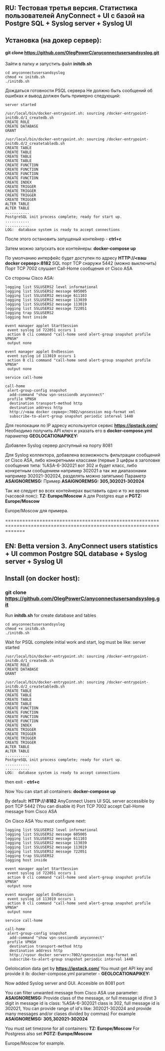 ## RU: Тестовая третья версия. Статистика пользователей AnyConnect + UI с базой на Postgre SQL + Syslog server + Syslog UI

## Установка (на докер сервер):
#### git clone https://github.com/OlegPowerC/anyconnectusersandsyslog.git
Зайти в папку и запустить файл **initdb.sh**

    cd anyconnectusersandsyslog
    chmod +x initdb.sh
    ./initdb.sh

Дождаться готовности PSQL сервера
Не должно быть сообщений об ошибках и вывод должен быть примерно следующий:

    server started

    /usr/local/bin/docker-entrypoint.sh: sourcing /docker-entrypoint-initdb.d/1_createdb.sh
    CREATE ROLE
    CREATE DATABASE
    GRANT

    /usr/local/bin/docker-entrypoint.sh: sourcing /docker-entrypoint-initdb.d/2_createtabledb.sh
    CREATE TABLE
    CREATE TABLE
    CREATE TABLE
    CREATE TABLE
    CREATE FUNCTION
    CREATE FUNCTION
    CREATE FUNCTION
    CREATE FUNCTION
    CREATE INDEX
    CREATE TRIGGER
    CREATE TRIGGER
    CREATE TRIGGER
    CREATE TRIGGER
    ALTER TABLE
    ALTER TABLE
    ...........
    PostgreSQL init process complete; ready for start up.
    ...........
    ...........
    LOG:  database system is ready to accept connections

После этого остановить запущеный контейнер - **ctrl+c**

Затем можно запускать все контейнеры: **docker-compose up**

По умолчанию интерфейс будет доступен по адресу **HTTP://<ваш docker сервер>:8182**
SQL порт TCP снаружи 5442 (можно выключить) Порт TCP 7002 слушает Call-Home сообщения от Cisco ASA

Со стороны Cisco ASA:

    logging list SSLUSERS2 level informational
    logging list SSLUSERS2 message 605005
    logging list SSLUSERS2 message 611103
    logging list SSLUSERS2 message 113039
    logging list SSLUSERS2 message 113019
    logging list SSLUSERS2 message 722051
    logging trap SSLUSERS2
    logging host inside

    event manager applet StartSession
     event syslog id 722051 occurs 1
     action 0 cli command "call-home send alert-group snapshot profile VPNSH"
     output none
    
    event manager applet EndSession
     event syslog id 113019 occurs 1
     action 0 cli command "call-home send alert-group snapshot profile VPNSH"
     output none

    service call-home

    call-home
     alert-group-config snapshot
      add-command "show vpn-sessiondb anyconnect"
     profile VPNSH
      destination transport-method http
      destination address http
      http://<ваш docker сервер>:7002/vpnsession msg-format xml
      subscribe-to-alert-group snapshot periodic interval 1440

Для геолокации по IP адресу используется сервис **https://ipstack.com/**
Необходимо получить API ключ и указать его в **docker-compose.yml**
параметер **GEOLOCATIONAPIKEY:**

Добавлен Syslog сервер доступный на порту 8081

Для Syslog коллектора, добавлена возможность фильтрации сообщений от Cisco ASA, либо конкретными классами (первые 3 цифры в заголовке сообщения типа: %ASA-6-302021 вот 302 и будет класс, 
либо конкретным сообщением например 302021 а так же диапазонами например 302021-302024, разделять можно запятыми)
Параметр **ASAIGNOREMSG:**
Пример **ASAIGNOREMSG: 305,302021-302024**

Так же следует во всех контейнерах выставить одно и то же время (часовой пояс):
**TZ: Europe/Moscow**
А для Postgres еще и
**PGTZ: Europe/Moscow**

Europe/Moscow для примера.

===================================================================================================================
## EN: Betta version 3. AnyConnect users statistics + UI common Postgre SQL database + Syslog server + Syslog UI

## Install (on docker host): 
### git clone https://github.com/OlegPowerC/anyconnectusersandsyslog.git

Run **initdb.sh** for create database and tables

    cd anyconnectusersandsyslog
    chmod +x initdb.sh
    ./initdb.sh

Wait for PSQL complete initial work and start, 
log must be like:
server started

    /usr/local/bin/docker-entrypoint.sh: sourcing /docker-entrypoint-initdb.d/1_createdb.sh
    CREATE ROLE
    CREATE DATABASE
    GRANT

    /usr/local/bin/docker-entrypoint.sh: sourcing /docker-entrypoint-initdb.d/2_createtabledb.sh
    CREATE TABLE
    CREATE TABLE
    CREATE TABLE
    CREATE TABLE
    CREATE FUNCTION
    CREATE FUNCTION
    CREATE FUNCTION
    CREATE FUNCTION
    CREATE INDEX
    CREATE TRIGGER
    CREATE TRIGGER
    CREATE TRIGGER
    CREATE TRIGGER
    ALTER TABLE
    ALTER TABLE
    ...........
    PostgreSQL init process complete; ready for start up.
    ...........
    ...........
    LOG:  database system is ready to accept connections

then exit - **ctrl+c**

Now You can start all containers: **docker-compose up**

By default: **HTTP://<Your docker host ip>:8182** AnyConnect Users UI SQL server accessible by port TCP 5442 (You can disable it) Port TCP 7002 accept Call-Home message from Cisco ASA

On Cisco ASA You must configure next:

    logging list SSLUSERS2 level informational
    logging list SSLUSERS2 message 605005
    logging list SSLUSERS2 message 611103
    logging list SSLUSERS2 message 113039
    logging list SSLUSERS2 message 113019
    logging list SSLUSERS2 message 722051
    logging trap SSLUSERS2
    logging host inside

    event manager applet StartSession
     event syslog id 722051 occurs 1
     action 0 cli command "call-home send alert-group snapshot profile VPNSH"
     output none
    
    event manager applet EndSession
     event syslog id 113019 occurs 1
     action 0 cli command "call-home send alert-group snapshot profile VPNSH"
     output none

    service call-home

    call-home
     alert-group-config snapshot
      add-command "show vpn-sessiondb anyconnect"
     profile VPNSH
      destination transport-method http
      destination address http
      http://<your docker server>:7002/vpnsession msg-format xml
      subscribe-to-alert-group snapshot periodic interval 1440

Gelolocation data get by **https://ipstack.com/**
You must get API key and provide it ib: docker-compose.yml
parameter - **GEOLOCATIONAPIKEY:**

Now added Syslog server and GUI.
Accesible on 8081 port

You can filter unwanted message from Cisco ASA use parameter:
**ASAIGNOREMSG:**
Provide class of the message, or full message id (first 3 digit in message id is class: %ASA-6-302021 class is 302,
full message id is 302021, You can provide range of id's like: 302021-302024 and provide many messages and/or clases divided by commas)
For example **ASAIGNOREMSG: 305,302021-302024**

You must set timezone for all containers:
**TZ: Europe/Moscow**
For Postgress also set
**PGTZ: Europe/Moscow**

Europe/Moscow for example.